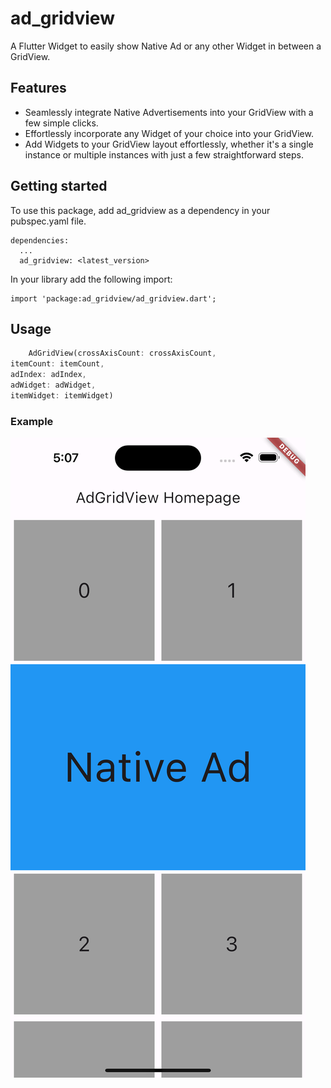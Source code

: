 # ad_gridview

A Flutter Widget to easily show Native Ad or any other Widget in between a GridView.


## Features

- Seamlessly integrate Native Advertisements into your GridView with a few simple clicks.
- Effortlessly incorporate any Widget of your choice into your GridView.
- Add Widgets to your GridView layout effortlessly, whether it's a single instance or multiple instances with just a few straightforward steps.

## Getting started

To use this package, add ad_gridview as a dependency in your pubspec.yaml file.
```
dependencies:
  ...
  ad_gridview: <latest_version>
```
In your library add the following import:
```
import 'package:ad_gridview/ad_gridview.dart';
```
## Usage

```dart
    AdGridView(crossAxisCount: crossAxisCount,
itemCount: itemCount,
adIndex: adIndex,
adWidget: adWidget,
itemWidget: itemWidget)
```

### **Example**

![Image example][image_example]
<!-- Links -->
[image_example]: https://raw.githubusercontent.com/RajNarola29/ad_gridview/main/image/example_image.png
